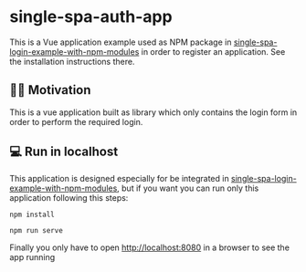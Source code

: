 # single-spa-auth-app

This is a Vue application example used as NPM package in [single-spa-login-example-with-npm-modules](https://github.com/jualoppaz/single-spa-login-example-with-npm-modules) in order to register an application. See the installation instructions there.

## ✍🏻 Motivation

This is a vue application built as library which only contains the login form in order to perform the required login.

## 💻 Run in localhost

This application is designed especially for be integrated in [single-spa-login-example-with-npm-modules](https://github.com/jualoppaz/single-spa-login-example-with-npm-modules), but if you want you can run only this application following this steps:

```
npm install
```

```
npm run serve
```

Finally you only have to open [http://localhost:8080](http://localhost:8080) in a browser to see the app running
